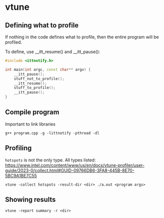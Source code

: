 # vtune

## Defining what to profile

If nothing in the code defines what to profile, then the entire program will be profiled.

To define, use __itt_resume() and __itt_pause():

```cpp
#include <ittnotify.h>

int main(int argc, const char** argv) {
    __itt_pause();
    stuff_not_to_profile();
    __itt_resume();
    stuff_to_profile();
    __itt_pause();
}

```

## Compile program

Important to link libraries

`g++ program.cpp -g -littnotify -pthread -dl`

## Profiling

`hotspots` is not the only type. All types listed: https://www.intel.com/content/www/us/en/docs/vtune-profiler/user-guide/2023-0/collect.html#GUID-09766DB6-3FA8-445B-8E70-5BC9A1BE7C55

`vtune -collect hotspots -result-dir <dir> ./a.out <program args>`

## Showing results

`vtune -report summary -r <dir>`
